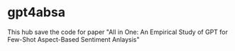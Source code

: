 # gpt4absa
This hub save the code for paper "All in One: An Empirical Study of GPT for Few-Shot Aspect-Based Sentiment Anlaysis"
